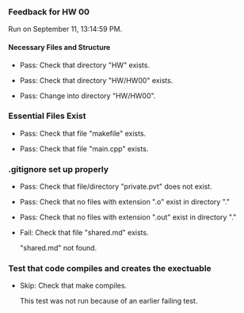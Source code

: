 ### Feedback for HW 00

Run on September 11, 13:14:59 PM.


#### Necessary Files and Structure

+ Pass: Check that directory "HW" exists.

+ Pass: Check that directory "HW/HW00" exists.

+ Pass: Change into directory "HW/HW00".


### Essential Files Exist

+ Pass: Check that file "makefile" exists.

+ Pass: Check that file "main.cpp" exists.


### .gitignore set up properly

+ Pass: Check that file/directory "private.pvt" does not exist.

+ Pass: Check that no files with extension ".o" exist in directory "."

+ Pass: Check that no files with extension ".out" exist in directory "."

+ Fail: Check that file "shared.md" exists.

     "shared.md" not found.


### Test that code compiles and creates the exectuable

+ Skip: Check that make compiles.

  This test was not run because of an earlier failing test.

